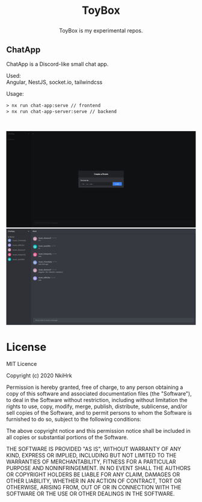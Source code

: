# <p align="middle">ToyBox</p>

<p align="middle">
ToyBox is my experimental repos.
</p>

## ChatApp

<p>
ChatApp is a Discord-like small chat app.
</p>

Used: <br>
Angular, NestJS, socket.io, tailwindcss

Usage:
```
> nx run chat-app:serve // frontend
> nx run chat-app-server:serve // backend
```

<br>

![chat-app](./readme_assets/chat-app_1.png)
![chat-app](./readme_assets/chat-app_2.png)


# License


MIT Licence

Copyright (c) 2020 NkiHrk

Permission is hereby granted, free of charge, to any person obtaining a copy of this software and associated documentation files (the "Software"), to deal in the Software without restriction, including without limitation the rights to use, copy, modify, merge, publish, distribute, sublicense, and/or sell copies of the Software, and to permit persons to whom the Software is furnished to do so, subject to the following conditions:

The above copyright notice and this permission notice shall be included in all copies or substantial portions of the Software.

THE SOFTWARE IS PROVIDED "AS IS", WITHOUT WARRANTY OF ANY KIND, EXPRESS OR IMPLIED, INCLUDING BUT NOT LIMITED TO THE WARRANTIES OF MERCHANTABILITY, FITNESS FOR A PARTICULAR PURPOSE AND NONINFRINGEMENT. IN NO EVENT SHALL THE AUTHORS OR COPYRIGHT HOLDERS BE LIABLE FOR ANY CLAIM, DAMAGES OR OTHER LIABILITY, WHETHER IN AN ACTION OF CONTRACT, TORT OR OTHERWISE, ARISING FROM, OUT OF OR IN CONNECTION WITH THE SOFTWARE OR THE USE OR OTHER DEALINGS IN THE SOFTWARE.
